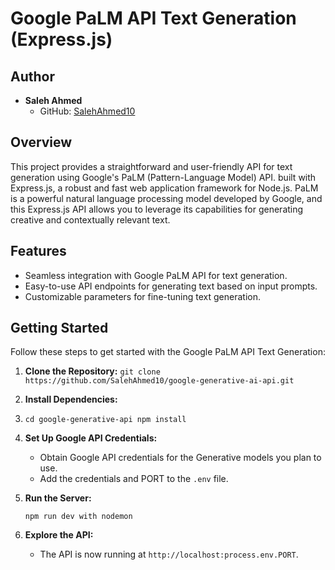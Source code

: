 # Google PaLM API Text Generation (Express.js)

## Author

- **Saleh Ahmed**
  - GitHub: [SalehAhmed10](https://github.com/SalehAhmed10/)

## Overview

This project provides a straightforward and user-friendly API for text generation using Google's PaLM (Pattern-Language Model) API. built with Express.js, a robust and fast web application framework for Node.js. PaLM is a powerful natural language processing model developed by Google, and this Express.js API allows you to leverage its capabilities for generating creative and contextually relevant text.

## Features

- Seamless integration with Google PaLM API for text generation.
- Easy-to-use API endpoints for generating text based on input prompts.
- Customizable parameters for fine-tuning text generation.

## Getting Started

Follow these steps to get started with the Google PaLM API Text Generation:

1. **Clone the Repository:**
   `git clone https://github.com/SalehAhmed10/google-generative-ai-api.git`
2. **Install Dependencies:**
3. `cd google-generative-api
npm install`

4. **Set Up Google API Credentials:**

   - Obtain Google API credentials for the Generative models you plan to use.
   - Add the credentials and PORT to the `.env` file.

5. **Run the Server:**

   `npm run dev with nodemon`

6. **Explore the API:**

   - The API is now running at `http://localhost:process.env.PORT`.
   <!-- - Refer to the API documentation for available endpoints and usage details. -->

<!-- ## API Documentation

For detailed information on available endpoints, parameters, and examples, refer to the [API Documentation](https://chat.openai.com/docs/api.md).

## Examples

Explore the `examples` directory for sample code snippets and use cases demonstrating how to integrate the Google Generative API into your applications. -->

<!-- ## Contributing

We welcome contributions from the community. If you have any issues or suggestions for improvements, please submit a pull request or open an issue on the [GitHub repository](https://github.com/your-username/google-generative-api). -->

<!-- ## License

This project is licensed under the [MIT License](https://chat.openai.com/c/LICENSE). -->

<!-- ---

Feel free to customize this README according to the specific features and details of your Google Generative API built with Express.js and Node.js. Provide clear instructions for setting up the project, using the API, and contributing to the project. -->

